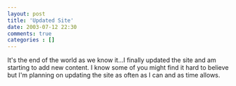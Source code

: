 ```yaml
---
layout: post
title: 'Updated Site'
date: 2003-07-12 22:30
comments: true
categories : []
---  
```


It's the end of the world as we know it...I finally updated the site and am starting to add new content. I know some of you might find it hard to believe but I'm planning on updating the site as often as I can and as time allows. 

